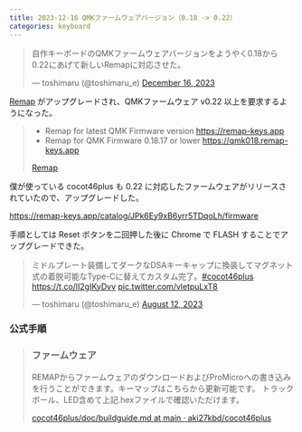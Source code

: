 ```yaml
---
title: 2023-12-16 QMKファームウェアバージョン（0.18 -> 0.22）
categories: keyboard
---
```


<blockquote class="twitter-tweet"><p lang="ja" dir="ltr">自作キーボードのQMKファームウェアバージョンをようやく0.18から0.22にあげて新しいRemapに対応させた。</p>&mdash; toshimaru (@toshimaru_e) <a href="https://twitter.com/toshimaru_e/status/1735934404827214030?ref_src=twsrc%5Etfw">December 16, 2023</a></blockquote> <script async src="https://platform.twitter.com/widgets.js" charset="utf-8"></script>

[Remap](https://remap-keys.app) がアップグレードされ、QMKファームウェア v0.22 以上を要求するようになった。

> - Remap for latest QMK Firmware version <https://remap-keys.app>
> - Remap for QMK Firmware 0.18.17 or lower <https://qmk018.remap-keys.app>
>
> [Remap](https://remap-keys.app/docs/support-qmk-022)

僕が使っている cocot46plus も 0.22 に対応したファームウェアがリリースされていたので、アップグレードした。

<https://remap-keys.app/catalog/JPk6Ey9xB6yrr5TDqoLh/firmware>

手順としては Reset ボタンを二回押した後に Chrome で FLASH することでアップグレードできた。

<blockquote class="twitter-tweet"><p lang="ja" dir="ltr">ミドルプレート装備してダークなDSAキーキャップに換装してマグネット式の着脱可能なType-Cに替えてカスタム完了。<a href="https://twitter.com/hashtag/cocot46plus?src=hash&amp;ref_src=twsrc%5Etfw">#cocot46plus</a> <a href="https://t.co/lI2gIKyDvv">https://t.co/lI2gIKyDvv</a> <a href="https://t.co/vletpuLxT8">pic.twitter.com/vletpuLxT8</a></p>&mdash; toshimaru (@toshimaru_e) <a href="https://twitter.com/toshimaru_e/status/1690411154022289409?ref_src=twsrc%5Etfw">August 12, 2023</a></blockquote> <script async src="https://platform.twitter.com/widgets.js" charset="utf-8"></script>

### 公式手順

> ### ファームウェア
> REMAPからファームウェアのダウンロードおよびProMicroへの書き込みを行うことができます。キーマップはこちらから更新可能です。
トラックボール、LED含めて上記.hexファイルで確認いただけます。
>
> [cocot46plus/doc/buildguide.md at main · aki27kbd/cocot46plus](https://github.com/aki27kbd/cocot46plus/blob/main/doc/buildguide.md)
